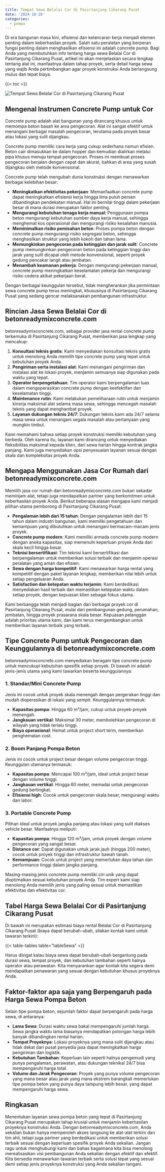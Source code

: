 ```yaml
---
title: Tempat Sewa Belalai Cor di Pasirtanjung Cikarang Pusat
date: '2024-10-28'
categories:
  - pompa
---
```


Di era bangunan masa kini, efisiensi dan kelancaran kerja menjadi elemen penting dalam keberhasilan proyek. Salah satu peralatan yang berperan fungsi penting dalam menghasilkan efisiensi ini adalah concrete pump. Bagi Anda yang membutuhkan info tentang harga sewa Belalai Cor di Pasirtanjung Cikarang Pusat, artikel ini akan menjelaskan secara lengkap tentang alat ini, manfaatnya dalam tahap proyek, serta detail harga sewa yang wajib Anda pertimbangkan agar proyek konstruksi Anda berlangsung mulus dan tepat biaya.

{{< toc >}}

![Tempat Sewa Belalai Cor di Pasirtanjung Cikarang Pusat](https://betoncor8.github.io/pump/concrete-pump%20(11).png)

## Mengenal Instrumen Concrete Pump untuk Cor

Concrete pump adalah alat bangunan yang dirancang khusus untuk memompa beton basah ke area pengecoran. Alat ini sangat efektif untuk menangani berbagai masalah pengecoran, terutama pada proyek besar atau lokasi yang sulit dijangkau.

Concrete pump memiliki cara kerja yang cukup sederhana namun efisien. Beton cair dimasukkan ke dalam hopper dan kemudian dialirkan melalui pipa khusus menuju tempat pengecoran. Proses ini membuat proses pengecoran berjalan dengan cepat dan akurat, bahkan di area yang susah dijangkau oleh metode konvensional.

Concrete pump telah mengubah dunia konstruksi dengan menawarkan berbagai kelebihan besar:

- **Meningkatkan efektivitas pekerjaan**: Memanfaatkan concrete pump dapat meningkatkan efisiensi kerja hingga lima puluh persen dibandingkan pendekatan manual. Hal ini bernilai tinggi dalam pekerjaan besar di mana durasi merupakan faktor penting.
- **Mengurangi kebutuhan tenaga kerja manual**: Penggunaan pompa beton mengurangi kebutuhan sumber daya kerja manual, sehingga menghemat kos operasional dan mengurangi risiko kesalahan manusia.
- **Meminimalkan risiko pemisahan beton**: Proses pompa beton dengan concrete pump mengurangi risiko segregasi beton, sehingga menghasilkan struktur yang lebih kokoh dan tahan lama.
- **Memungkinkan pengecoran pada ketinggian dan jarak sulit**: Concrete pump memungkinkan pengecoran beton pada ketinggian tinggi dan jarak yang sulit dicapai oleh metode konvensional, seperti proyek gedung pencakar langit atau jembatan.
- **Menambah keamanan pekerja**: Dengan mengurangi pekerjaan manual, concrete pump meningkatkan keselamatan pekerja dan mengurangi risiko cedera akibat pekerjaan berat.

Dengan berbagai keunggulan tersebut, tidak mengherankan jika permintaan sewa concrete pump terus meningkat, khususnya di Pasirtanjung Cikarang Pusat yang sedang gencar melaksanakan pembangunan infrastruktur.

## Rincian Jasa Sewa Belalai Cor di betonreadymixconcrete.com

betonreadymixconcrete.com, sebagai provider jasa rental concrete pump terkemuka di Pasirtanjung Cikarang Pusat, memberikan jasa lengkap yang mencakup:

1. **Konsultasi teknis gratis**: Kami menyediakan konsultasi teknis gratis untuk menolong Anda memilih tipe concrete pump yang tepat untuk kebutuhan proyek Anda.
2. **Pengiriman serta instalasi alat**: Kami menangani pengiriman dan instalasi alat ke lokasi proyek, menjamin semuanya siap digunakan pada waktu yang tepat.
3. **Operator berpengetahuan**: Tim operator kami berpengalaman luas dalam mengoperasikan concrete pump dengan keefektifan dan keselamatan tinggi.
4. **Maintenance rutin**: Kami melakukan pemeliharaan rutin untuk menjamin kinerja maksimal alat selama masa sewa, sehingga mencegah masalah teknis yang dapat menghambat proyek.
5. **Layanan dukungan teknis 24/7**: Dukungan teknis kami ada 24/7 selama masa sewa untuk menangani segala masalah atau pertanyaan yang mungkin timbul.

Kami memahami bahwa setiap proyek konstruksi memiliki kebutuhan yang berbeda. Oleh karena itu, layanan kami dirancang untuk menyediakan fleksibilitas maksimal kepada klien, dari sewa harian hingga kontrak jangka panjang. Kami juga menyediakan opsi penyesuaian layanan sesuai dengan skala dan kompleksitas proyek Anda.

## Mengapa Menggunakan Jasa Cor Rumah dari betonreadymixconcrete.com

Memilih jasa cor rumah dari betonreadymixconcrete.com bukan sekadar meminjam alat, tetapi juga mendapatkan partner yang berkomitmen untuk keberhasilan proyek Anda. Berikut beberapa alasan mengapa kami menjadi pilihan utama pemborong di Pasirtanjung Cikarang Pusat:

- **Pengalaman lebih dari 15 tahun**: Dengan pengalaman lebih dari 15 tahun dalam industri bangunan, kami memiliki pengetahuan dan kemampuan yang dibutuhkan untuk menangani bermacam-macam jenis proyek.
- **Concrete pump modern**: Kami memiliki armada concrete pump modern dengan aneka kapasitas, siap memenuhi keperluan proyek Anda dari skala kecil hingga besar.
- **Teknisi bersertifikasi**: Tim teknisi kami bersertifikasi dan berpengalaman untuk memberikan solusi terbaik dan menjamin operasi peralatan yang aman dan efisien.
- **Sewa dengan harga kompetitif**: Kami menawarkan harga rental yang kompetitif dengan paket layanan lengkap, memberikan nilai lebih untuk setiap pengeluaran Anda.
- **Satisfaction dan ketepatan waktu terjamin**: Kami berdedikasi menyediakan hasil terbaik dan memastikan ketepatan waktu dalam setiap proyek, dengan kepuasan klien sebagai fokus utama.

Kami berbangga telah menjadi bagian dari berbagai proyek cor di Pasirtanjung Cikarang Pusat, mulai dari pembangunan gedung, perumahan, jembatan, hingga proyek prasarana skala besar. Kepuasan pelanggan adalah prioritas utama kami, dan kami terus mengembangkan untuk memberikan layanan terbaik yang terbaik.

## Tipe Concrete Pump untuk Pengecoran dan Keunggulannya di betonreadymixconcrete.com

betonreadymixconcrete.com menyediakan beragam tipe concrete pump untuk mencukupi kebutuhan spesifik setiap proyek. Di bawah ini adalah jenis-jenis utama yang kami tawarkan beserta keunggulannya:

### 1\. Standar/Mini Concrete Pump

Jenis ini cocok untuk proyek skala menengah dengan pergerakan tinggi dan mudah dioperasikan di lokasi yang sempit. Keunggulannya termasuk:

- **Kapasitas pompa**: Hingga 60 m³/jam, cukup untuk proyek-proyek menengah.
- **Jangkauan vertikal**: Maksimal 30 meter, membolehkan pengecoran di wilayah yang tidak terlalu tinggi.
- **Biaya operasional**: Hemat untuk project short term, memberikan penghematan cost.

### 2\. Boom Panjang Pompa Beton

Jenis ini cocok untuk project besar dengan volume pengecoran tinggi. Keunggulan utamanya termasuk:

- **Kapasitas pompa**: Mencapai 100 m³/jam, ideal untuk project besar dengan volume tinggi.
- **Jangkauan vertikal**: Hingga 60 meter, memadai untuk pengecoran gedung bertingkat.
- **Efisiensi high**: Cocok untuk pengecoran skala besar, mengurangi waktu dan labor.

### 3\. Portable Concrete Pump

Pilihan ideal untuk proyek jangka panjang atau lokasi yang sulit diakses vehicle besar. Manfaatnya meliputi:

- **Kapasitas pompa**: Hingga 120 m³/jam, untuk proyek dengan volume pengecoran yang sangat besar.
- **Distance cor**: Dapat digunakan untuk jarak jauh (hingga 200 meter), cocok untuk proyek tinggi dan infrastruktur bawah tanah.
- **Kemampuan**: Cocok untuk project yang memerlukan daya tahan dan performance tinggi dalam jangka panjang.

Masing-masing jenis concrete pump memiliki ciri unik yang dapat dioptimalkan sesuai kebutuhan proyek Anda. Tim expert kami siap menolong Anda memilih jenis yang paling sesuai untuk memastikan efektivitas dan efektivitas cor.

## Tabel Harga Sewa Belalai Cor di Pasirtanjung Cikarang Pusat

Di bawah ini merupakan estimasi biaya rental Belalai Cor di Pasirtanjung Cikarang Pusat (biaya dapat berubah-ubah, silakan kontak kami untuk tawaran terkini):

{{< table-tables table="tableSewa" >}}

Harus diingat kalau biaya sewa dapat berubah-ubah bergantung pada durasi sewa, tempat proyek, dan kebutuhan tambahan seperti halnya operator atau perawatan. Kita menyarankan agar kontak kita segera demi mendapatkan penawaran yang sesuai dengan kebutuhan khusus proyeknya Anda.

## Faktor-faktor apa saja yang Berpengaruh pada Harga Sewa Pompa Beton

Selain tipe pompa beton, sejumlah faktor dapat berpengaruh pada harga sewa, di antaranya:

- **Lama Sewa**: Durasi waktu sewa bakal mempengaruhi jumlah harga. Sewa jangka waktu lama biasanya mendapatkan potongan harga lebih banyak dibandingkan rental harian.
- **Tempat Proyeknya**: Lokasi proyeknya yang mana sulit dijangkau atau tidak dekat dari pusat penyedia jasa dapat meningkatkan harga pengiriman dan logistik.
- **Kebutuhan Tambahan**: Keperluan lain seperti halnya pengemudi yang punya pengalaman, perawatan, atau dukungan teknikal 24/7 bisa mempengaruhi harga total.
- **Volume dan Jarak Pengecoran**: Proyek yang punya volume pengecoran yang mana besar atau jarak yang mana ekstrem barangkali memerlukan tipe pompa beton yang punya daya tampung lebih besar, yang dapat mempengaruhi harga sewa.

## Ringkasan

Menentukan layanan sewa pompa beton yang tepat di Pasirtanjung Cikarang Pusat merupakan tahap krusial untuk menjamin keberhasilan proyeknya konstruksi Anda. Dengan betonreadymixconcrete.com, Anda sekalian bukan hanya memperoleh akses langsung ke alat-alat terkini dan tim ahli, tetapi juga partner yang berdedikasi untuk memberikan solusi terbaik sesuai dengan keperluan spesifik proyek Anda sekalian. Jangan ragu untuk menghubungi kami dan bahas bagaimana kita bisa menolong merealisasikan visi pembangunan Anda sekalian dengan efektif dan efektif. Kita bersedia menawarkan tawaran terbaik serta solusi tepat yang sesuai demi setiap jenis proyeknya konstruksi yang Anda sekalian tangani.
